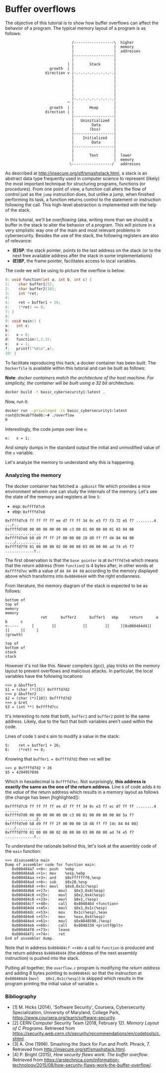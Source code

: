 # Buffer overflows

The objective of this tutorial is to show how buffer overflows can affect the behavior of a program. The typical memory layout of a program is as follows:
```
                              /------------------\  higher
                              |                  |  memory
                              |                  |  addresses
                              |------------------|
                              |                  |
                            | |       Stack      |
                    growth  | |                  |
                  direction v |-.-.-.-.-.-.-.-.-.|
                              |                  |
                              |                  |
                              |                  |
                              |                  |
                              |                  |
                              |-.-.-.-.-.-.-.-.-.|
                            ^ |                  |
                    growth  | |       Heap       |
                  direction | |                  |
                              |------------------|
                              |   Uninitialized  |
                              |        Data      |
                              |       (bss)      |
                              |------------------|
                              |    Initialized   |
                              |        Data      |
                              |------------------|
                              |                  |  
                              |       Text       |  lower
                              |                  |  memory
                             \------------------/   addresses
```

As described at http://insecure.org/stf/smashstack.html, a stack is an abstract data type frequently used in computer science to represent (likely) the most important technique for structuring programs, functions (or procedures). From one point of view, a function call alters the flow of control just as the `jump` instruction does, but unlike a jump, when finished performing its task, a function returns control to the  statement or instruction following the call. This high-level abstraction is implemented with the help of the stack.

In this tutorial, we'll be *overflowing* (aka, writing more than we should) a buffer in the stack to alter the behavior of a program. This will picture in a very simplistic way one of the main and most relevant problems in cybersecurity. Besides the use of the stack, the following registers are also of relevance:

- **(E)SP**: the stack pointer, points to the last address on the stack (or  to the next free available address after the stack in some implementations)
- **(E)BP**, the frame pointer, facilitates access to local variables.

The code we will be using to picture the overflow is below:
```C
0: void function(int a, int b, int c) {
1:    char buffer1[5];
2:    char buffer2[10];
3:    int *ret;
4:
5:    ret = buffer1 + 26;
6:    (*ret) += 8;
7: }
8:
9: void main() {
a:   int x;
b:
c:   x = 0;
d:   function(1,2,3);
e:   x = 1;
f:   printf("%d\n",x);
10: }
```

To facilitate reproducing this hack, a docker container has been built. The `Dockerfile` is available within this tutorial and can be built as follows:

**Note**: *docker containers match the architecture of the host machine. For simplicity, the container will be built using a 32 bit architecture.*

```bash
docker build -t basic_cybersecurity1:latest .
```

Now, run it:
```bash
docker run --privileged -it basic_cybersecurity1:latest
root@3c9eab7fde0b:~# ./overflow
0
```

Interestingly, the code jumps over line `e`:
```
e:   x = 1;
```
And simply dumps in the standard output the initial and unmodified value of the `x` variable.

Let's analyze the memory to understand why this is happening.

### Analyzing the memory
The docker container has fetched a `.gdbinit` file which provides a nice environment wherein one can study the internals of the memory. Let's see the state of the memory and registers at line `5`:
- esp: `0xffffd7c0`
- ebp: `0xffffd7e8`

```
0xffffd7c0 ff ff ff ff ee d7 ff ff 34 0c e3 f7 f3 72 e5 f7 ........4 ...r..
0xffffd7d0 00 00 00 00 00 00 c3 00 01 00 00 00 01 83 04 08 ................
0xffffd7e0 b8 d9 ff ff 2f 00 00 00 18 d8 ff ff d4 84 04 08 ..../...........
0xffffd7f0 01 00 00 00 02 00 00 00 03 00 00 00 ad 74 e5 f7 .............t..
```

The first observation is that the `base pointer` is at `0xffffd7e8` which means that the *return* address (from `function`) is 4 bytes after, in other words at `0xffffd7ec` with a value of `d4 84 04 08` according to the memory displayed above which transforms into `0x080484d4` with the right endianness.

From literature, the memory diagram of the stack is expected to be as follows:
```
bottom of                                                                             top of
memory                                                                                memory
                ret      buffer2      buffer1   ebp     return      a      b      c
<-----      [        ][            ][        ][     ][0x080484d4][     ][     ][     ]
(growth)

top of                                                                               bottom of
stack                                                                                   stack
```
However it's not like this. Newer compilers (gcc), play tricks on the memory layout to prevent overflows and malicious attacks. In particular, the local variables have the following locations:
```
>>> p &buffer1
$1 = (char (*)[5]) 0xffffd7d2
>>> p &buffer2
$2 = (char (*)[10]) 0xffffd7d2
>>> p &ret
$3 = (int **) 0xffffd7cc
```

It's interesting to note that both, `buffer1` and `buffer2` point to the same address. Likely, due to the fact that both variables aren't used within the code.

Lines of code `5` and `6` aim to modify a value in the stack:
```
5:    ret = buffer1 + 26;
6:    (*ret) += 8;
```
Knowing that `buffer1 = 0xffffd7d2` then `ret` will be:
```
>>> p 0xffffd7d2 + 26
$5 = 4294957036
```
Which in hexadecimal is `0xffffd7ec`. Not surprisingly, **this address is exactly the same as the one of the return address**. Line `6` of code adds `8` to the *value* of the return address which results in a memory layout as follows (the change has been [highlighted]):
```
0xffffd7c0 ff ff ff ff ee d7 ff ff 34 0c e3 f7 ec d7 ff ff ........4 ......
0xffffd7d0 00 00 00 00 00 00 c3 00 01 00 00 00 00 8d 5a f7 ..............Z.
0xffffd7e0 b8 d9 ff ff 2f 00 00 00 18 d8 ff ff [dc 84 04 08] ..../...........
0xffffd7f0 01 00 00 00 02 00 00 00 03 00 00 00 ad 74 e5 f7 .............t..
```

To understand the rationale behind this, let's look at the assembly code of the `main` function:
```
>>> disassemble main
Dump of assembler code for function main:
   0x080484a7 <+0>:	push   %ebp
   0x080484a8 <+1>:	mov    %esp,%ebp
   0x080484aa <+3>:	and    $0xfffffff0,%esp
   0x080484ad <+6>:	sub    $0x20,%esp
   0x080484b0 <+9>:	movl   $0x0,0x1c(%esp)
   0x080484b8 <+17>:	movl   $0x3,0x8(%esp)
   0x080484c0 <+25>:	movl   $0x2,0x4(%esp)
   0x080484c8 <+33>:	movl   $0x1,(%esp)
   0x080484cf <+40>:	call   0x804846d <function>
   0x080484d4 <+45>:	movl   $0x1,0x1c(%esp)
   0x080484dc <+53>:	mov    0x1c(%esp),%eax
   0x080484e0 <+57>:	mov    %eax,0x4(%esp)
   0x080484e4 <+61>:	movl   $0x8048590,(%esp)
   0x080484eb <+68>:	call   0x8048330 <printf@plt>
   0x080484f0 <+73>:	leave  
   0x080484f1 <+74>:	ret    
End of assembler dump.
```

Note that in address `0x080484cf <+40>` a call to `function` is produced and the return address `0x080484d4` (the address of the next assembly instruction) is pushed into the stack.

Putting all together, the `overflow.c` program is modifying the *return address* and adding 8 bytes pointing to `0x080484dc` so that the instruction at `0x080484d4` (`movl   $0x1,0x1c(%esp)`) is skipped which results in the program printing the initial value of variable `x`.

### Bibliography

- [1] M. Hicks (2014), 'Software Security', Coursera, Cybersecurity Specialization, University of Maryland, College Park, <https://www.coursera.org/learn/software-security>.
- [2] CERN Computer Security Team (2018, February 12). *Memory Layout of C Programs*. Retrieved from https://security.web.cern.ch/security/recommendations/en/codetools/c.shtml.
- [3] A. One (1996). Smashing the Stack for Fun and Profit. Phrack, 7. Retrieved from http://insecure.org/stf/smashstack.html.
- [4] P. Bright (2015), *How security flaws work: The buffer overflow*. Retrieved from https://arstechnica.com/information-technology/2015/08/how-security-flaws-work-the-buffer-overflow/.
